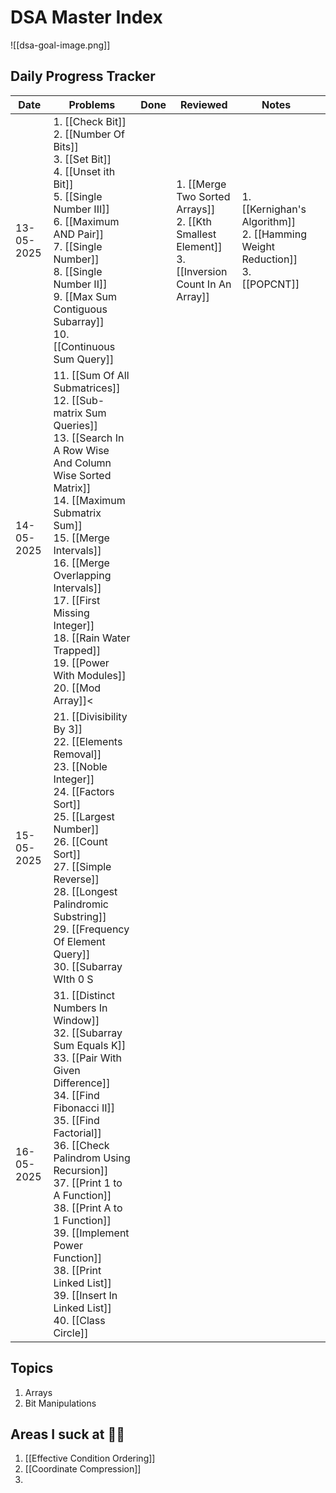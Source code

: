 # DSA Master Index

![[dsa-goal-image.png]]
## Daily Progress Tracker

| Date            | Problems                                                                                                                                                                                                                                                                                                                                                                                                | Done | Reviewed                                                                                             | Notes                                                                            |     |
| --------------- | ------------------------------------------------------------------------------------------------------------------------------------------------------------------------------------------------------------------------------------------------------------------------------------------------------------------------------------------------------------------------------------------------------- | ---- | ---------------------------------------------------------------------------------------------------- | -------------------------------------------------------------------------------- | --- |
| 13-05-2025 <br> | 1. [[Check Bit]]<br>2. [[Number Of Bits]]<br>3. [[Set Bit]]<br>4. [[Unset ith Bit]]<br>5. [[Single Number III]]<br>6. [[Maximum AND Pair]]<br>7. [[Single Number]]<br>8. [[Single Number II]]<br>9. [[Max Sum Contiguous Subarray]]<br>10. [[Continuous Sum Query]]                                                                                                                                     |      | 1. [[Merge Two Sorted Arrays]] <br>2. [[Kth Smallest Element]]<br>3. [[Inversion Count In An Array]] | 1. [[Kernighan's Algorithm]]<br>2. [[Hamming Weight Reduction]]<br>3. [[POPCNT]] |     |
| 14-05-2025<br>  | 11. [[Sum Of All Submatrices]]<br>12. [[Sub-matrix Sum Queries]]<br>13. [[Search In A Row Wise And Column Wise Sorted Matrix]]<br>14. [[Maximum Submatrix Sum]]<br>15. [[Merge Intervals]]<br>16. [[Merge Overlapping Intervals]]<br>17. [[First Missing Integer]]<br>18. [[Rain Water Trapped]]<br>19. [[Power With Modules]]<br>20. [[Mod Array]]<                                                    |      |                                                                                                      |                                                                                  |     |
| 15-05-2025      | 21. [[Divisibility By 3]]<br>22. [[Elements Removal]]<br>23. [[Noble Integer]]<br>24. [[Factors Sort]]<br>25. [[Largest Number]]<br>26. [[Count Sort]]<br>27. [[Simple Reverse]]<br>28. [[Longest Palindromic Substring]]<br>29. [[Frequency Of Element Query]]<br>30. [[Subarray WIth 0 S                                                                                                              |      |                                                                                                      |                                                                                  |     |
| 16-05-2025      | 31. [[Distinct Numbers In Window]]<br>32. [[Subarray Sum Equals K]]<br>33. [[Pair With Given Difference]]<br>34. [[Find Fibonacci II]]<br>35. [[Find Factorial]]<br>36. [[Check Palindrom Using Recursion]]<br>37. [[Print 1 to A Function]]<br>38. [[Print A to 1 Function]]<br>39. [[Implement Power Function]]<br>38. [[Print Linked List]]<br>39. [[Insert In Linked List]]<br>40. [[Class Circle]] |      |                                                                                                      |                                                                                  |     |


## Topics

1. Arrays
2. Bit Manipulations



## Areas I suck at 😵‍💫

1. [[Effective Condition Ordering]]
2. [[Coordinate Compression]]
3. 